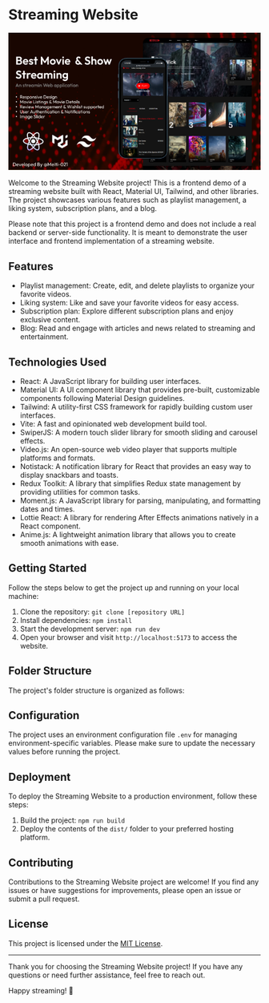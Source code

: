 # Streaming Website

![preview](./public/preview.png)

Welcome to the Streaming Website project! This is a frontend demo of a streaming website built with React, Material UI, Tailwind, and other libraries. The project showcases various features such as playlist management, a liking system, subscription plans, and a blog.

Please note that this project is a frontend demo and does not include a real backend or server-side functionality. It is meant to demonstrate the user interface and frontend implementation of a streaming website.

## Features

- Playlist management: Create, edit, and delete playlists to organize your favorite videos.
- Liking system: Like and save your favorite videos for easy access.
- Subscription plan: Explore different subscription plans and enjoy exclusive content.
- Blog: Read and engage with articles and news related to streaming and entertainment.

## Technologies Used

- React: A JavaScript library for building user interfaces.
- Material UI: A UI component library that provides pre-built, customizable components following Material Design guidelines.
- Tailwind: A utility-first CSS framework for rapidly building custom user interfaces.
- Vite: A fast and opinionated web development build tool.
- SwiperJS: A modern touch slider library for smooth sliding and carousel effects.
- Video.js: An open-source web video player that supports multiple platforms and formats.
- Notistack: A notification library for React that provides an easy way to display snackbars and toasts.
- Redux Toolkit: A library that simplifies Redux state management by providing utilities for common tasks.
- Moment.js: A JavaScript library for parsing, manipulating, and formatting dates and times.
- Lottie React: A library for rendering After Effects animations natively in a React component.
- Anime.js: A lightweight animation library that allows you to create smooth animations with ease.

## Getting Started

Follow the steps below to get the project up and running on your local machine:

1. Clone the repository: `git clone [repository URL]`
2. Install dependencies: `npm install`
3. Start the development server: `npm run dev`
4. Open your browser and visit `http://localhost:5173` to access the website.

## Folder Structure

The project's folder structure is organized as follows:

## Configuration

The project uses an environment configuration file `.env` for managing environment-specific variables. Please make sure to update the necessary values before running the project.

## Deployment

To deploy the Streaming Website to a production environment, follow these steps:

1. Build the project: `npm run build`
2. Deploy the contents of the `dist/` folder to your preferred hosting platform.

## Contributing

Contributions to the Streaming Website project are welcome! If you find any issues or have suggestions for improvements, please open an issue or submit a pull request.

## License

This project is licensed under the [MIT License](LICENSE).

---

Thank you for choosing the Streaming Website project! If you have any questions or need further assistance, feel free to reach out.

Happy streaming! 🎉
